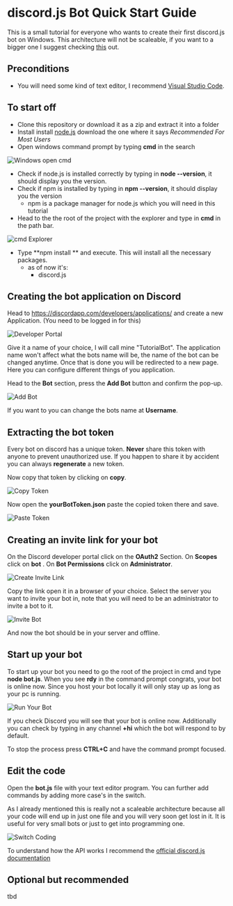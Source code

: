 # discord.js Bot Quick Start Guide
This is a small tutorial for everyone who wants to create their first discord.js bot on Windows. 
This architecture will not be scaleable, if you want to a bigger one I suggest checking [this](https://github.com/AnIdiotsGuide/guidebot) out. 

## Preconditions

- You will need some kind of text editor, I recommend [Visual Studio Code](https://code.visualstudio.com/Download).

## To start off

- Clone this repository or download it as a zip and extract it into a folder
- Install install [node.js](https://nodejs.org/en/) download the one where it says *Recommended For Most Users*
- Open windows command prompt by typing **cmd** in the search

![Windows open cmd](./images/cmdWindows.png)

- Check if node.js is installed correctly by typing in **node --version**, it should display you the version.
- Check if npm is installed by typing in **npm --version**, it should display you the version
	- npm is a package manager for node.js which you will need in this tutorial
- Head to the the root of the project with the explorer and type in **cmd** in the path bar.

![cmd Explorer](./images/cmdExplorer.png)

- Type **npm install ** and execute. This will install all the necessary packages.
	- as of now it's:
		- discord.js 

## Creating the bot application on Discord

Head to https://discordapp.com/developers/applications/ and create a new Application. (You need to be logged in for this)

![Developer Portal](./images/devPortal.png)

Give it a name of your choice, I will call mine "TutorialBot". The application name won't affect what the bots name will be, the name of the bot can be changed anytime.
Once that is done you will be redirected to a new page. Here you can configure different things of you application.

Head to the **Bot** section, press the **Add Bot** button and confirm the pop-up. 

![Add Bot](./images/addBot.png)

If you want to you can change the bots name at **Username**.

## Extracting the bot token

Every bot on discord has a unique token. **Never** share this token with anyone to prevent unauthorized use. If you happen to share it by accident you can always **regenerate** a new token.

Now copy that token by clicking on **copy**.

![Copy Token](./images/copyToken.png)

Now open the **yourBotToken.json**  paste the copied token there and save.

![Paste Token](./images/pasteToken.png)

## Creating an invite link for your bot

On the Discord developer portal click on the **OAuth2** Section.
On **Scopes** click on **bot** .
On **Bot Permissions** click on **Administrator**. 

![Create Invite Link](./images/createInviteLink.png)

Copy the link open it in a browser of your choice. Select the server you want to invite your bot in, note that you will need to be an administrator to invite a bot to it.

![Invite Bot](./images/inviteBot.png)

And now the bot should be in your server and offline.

## Start up your bot

To start up your bot you need to go the root of the project in cmd and type **node bot.js**. 
When you see **rdy** in the command prompt congrats, your bot is online now. Since you host your bot locally it will only stay up as long as your pc is running. 

![Run Your Bot](./images/runBot.png)

If you check Discord you will see that your bot is online now. 
Additionally you can check by typing in any channel **+hi** which the bot will respond to by default.


To stop the process press **CTRL+C** and have the command prompt focused.


## Edit the code

Open the **bot.js** file with your text editor program. You can further add commands by adding more case's in the switch.

As I already mentioned this is really not a scaleable architecture because all your code will end up in just one file and you will very soon get lost in it. It is useful for very small bots or just to get into programming one.

![Switch Coding](./images/switchCode.png)

To understand how the API works I recommend the [official discord.js documentation](https://discord.js.org/#/docs/main/stable/general/welcome)

## Optional but recommended

tbd

